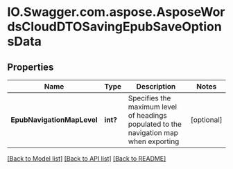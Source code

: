 # IO.Swagger.com.aspose.AsposeWordsCloudDTOSavingEpubSaveOptionsData
## Properties

Name | Type | Description | Notes
------------ | ------------- | ------------- | -------------
**EpubNavigationMapLevel** | **int?** | Specifies the maximum level of headings populated to the navigation map when exporting | [optional] 

[[Back to Model list]](../README.md#documentation-for-models) [[Back to API list]](../README.md#documentation-for-api-endpoints) [[Back to README]](../README.md)

